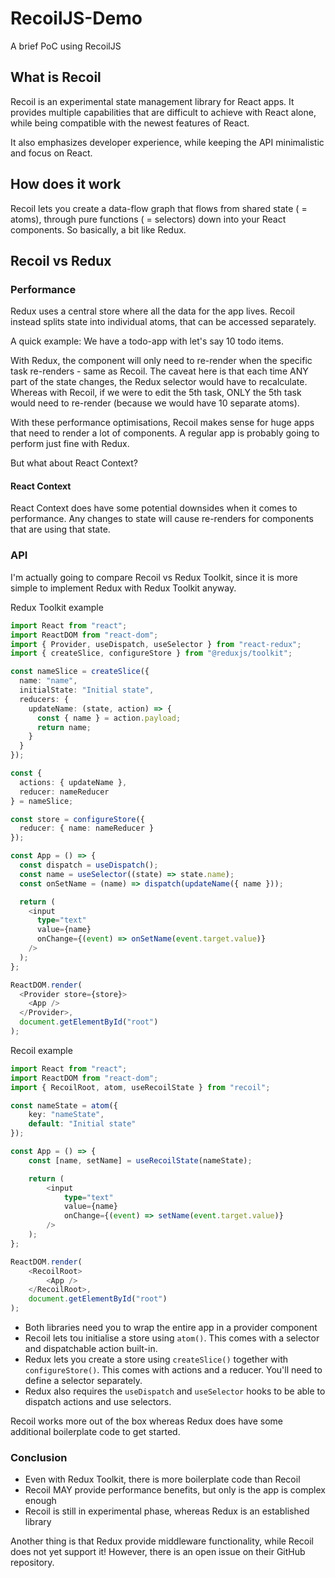 # RecoilJS-Demo
A brief PoC using RecoilJS

## What is Recoil

Recoil is an experimental state management library for React apps.
It provides multiple capabilities that are difficult to achieve with React alone, while being compatible with the newest
features of React.

It also emphasizes developer experience, while keeping the API minimalistic and focus on React.

## How does it work

Recoil lets you create a data-flow graph that flows from shared state ( = atoms), through pure functions ( = selectors)
down into your React components. So basically, a bit like Redux.

## Recoil vs Redux

### Performance

Redux uses a central store where all the data for the app lives.
Recoil instead splits state into individual atoms, that can be accessed separately.

A quick example: We have a todo-app with let's say 10 todo items.

With Redux, the component will only need to re-render when the specific task re-renders - same as Recoil.
The caveat here is that each time ANY part of the state changes, the Redux selector would have to recalculate. Whereas
with Recoil, if we were to edit the 5th task, ONLY the 5th task would need to re-render (because we would have 10 
separate atoms).

With these performance optimisations, Recoil makes sense for huge apps that need to render a lot of components.
A regular app is probably going to perform just fine with Redux.

But what about React Context?

#### React Context

React Context does have some potential downsides when it comes to performance.
Any changes to state will cause re-renders for components that are using that state.


### API

I'm actually going to compare Recoil vs Redux Toolkit, since it is more simple to implement Redux with Redux Toolkit 
anyway.

Redux Toolkit example

```typescript jsx
import React from "react";
import ReactDOM from "react-dom";
import { Provider, useDispatch, useSelector } from "react-redux";
import { createSlice, configureStore } from "@reduxjs/toolkit";

const nameSlice = createSlice({
  name: "name",
  initialState: "Initial state",
  reducers: {
    updateName: (state, action) => {
      const { name } = action.payload;
      return name;
    }
  }
});

const {
  actions: { updateName },
  reducer: nameReducer
} = nameSlice;

const store = configureStore({
  reducer: { name: nameReducer }
});

const App = () => {
  const dispatch = useDispatch();
  const name = useSelector((state) => state.name);
  const onSetName = (name) => dispatch(updateName({ name }));

  return (
    <input
      type="text"
      value={name}
      onChange={(event) => onSetName(event.target.value)}
    />
  );
};

ReactDOM.render(
  <Provider store={store}>
    <App />
  </Provider>,
  document.getElementById("root")
);
```

Recoil example

```typescript jsx
import React from "react";
import ReactDOM from "react-dom";
import { RecoilRoot, atom, useRecoilState } from "recoil";

const nameState = atom({
    key: "nameState",
    default: "Initial state"
});

const App = () => {
    const [name, setName] = useRecoilState(nameState);

    return (
        <input
            type="text"
            value={name}
            onChange={(event) => setName(event.target.value)}
        />
    );
};

ReactDOM.render(
    <RecoilRoot>
        <App />
    </RecoilRoot>,
    document.getElementById("root")
);
```

- Both libraries need you to wrap the entire app in a provider component
- Recoil lets tou initialise a store using `atom()`. This comes with a selector and dispatchable action built-in.
- Redux lets you create a store using `createSlice()` together with `configureStore()`. This comes with actions and a
reducer. You'll need to define a selector separately.
- Redux also requires the `useDispatch` and `useSelector` hooks to be able to dispatch actions and use selectors.

Recoil works more out of the box whereas Redux does have some additional boilerplate code to get started.

### Conclusion

- Even with Redux Toolkit, there is more boilerplate code than Recoil
- Recoil MAY provide performance benefits, but only is the app is complex enough
- Recoil is still in experimental phase, whereas Redux is an established library

Another thing is that Redux provide middleware functionality, while Recoil does not yet support it! However, there is
an open issue on their GitHub repository.
